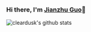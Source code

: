 ### Hi there, I'm [Jianzhu Guo](https://guojianzhu.com)👋
![cleardusk's github stats](https://github-readme-stats.vercel.app/api?username=cleardusk&show_icons=true&count_private=true&hide=prs&theme=default_repocard)
